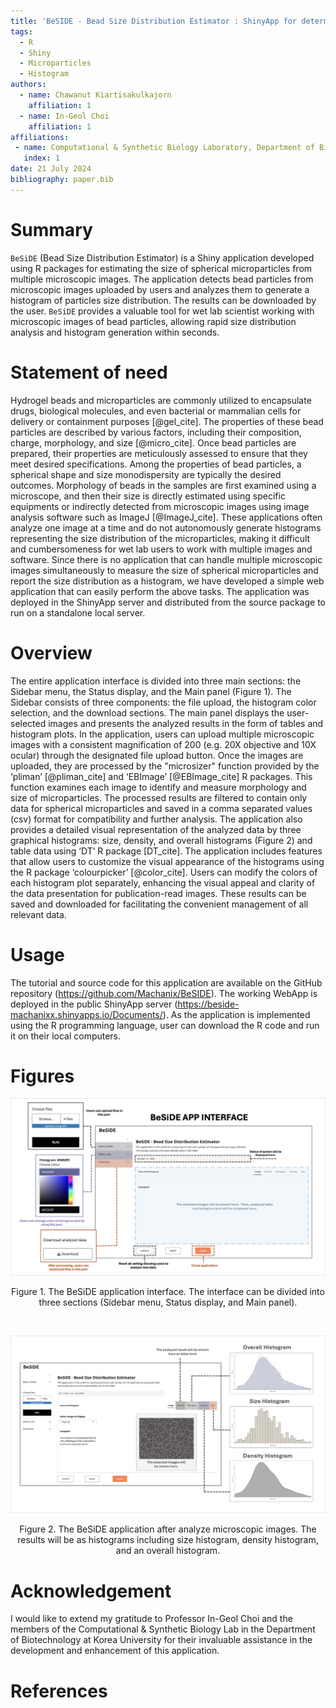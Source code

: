 ```yaml
---
title: 'BeSIDE - Bead Size Distribution Estimator : ShinyApp for determination size of microparticles from microscopic images'
tags:
  - R
  - Shiny
  - Microparticles
  - Histogram
authors:
  - name: Chawanut Kiartisakulkajorn
    affiliation: 1
  - name: In-Geol Choi
    affiliation: 1
affiliations:
 - name: Computational & Synthetic Biology Laboratory, Department of Biotechnology, College of Life Science and Biotechnology, Korea University
   index: 1
date: 21 July 2024
bibliography: paper.bib
---
```


# Summary
`BeSiDE` (Bead Size Distribution Estimator) is a Shiny application developed using R packages for estimating the size of spherical microparticles from multiple microscopic images. The application detects bead particles from microscopic images uploaded by users and analyzes them to generate a histogram of particles size distribution. The results can be downloaded by the user. `BeSiDE` provides a valuable tool for wet lab scientist working with microscopic images of bead particles, allowing rapid size distribution analysis and histogram generation within seconds.

# Statement of need
Hydrogel beads and microparticles are commonly utilized to encapsulate drugs, biological molecules, and even bacterial or mammalian cells for delivery or containment purposes [@gel_cite]. The properties of these bead particles are described by various factors, including their composition, charge, morphology, and size [@micro_cite]. Once bead particles are prepared, their properties are meticulously assessed to ensure that they meet desired specifications. Among the properties of bead particles, a spherical shape and size monodispersity are typically the desired outcomes. Morphology of beads in the samples are first examined using a microscope, and then their size is directly estimated using specific equipments or indirectly detected from microscopic images using image analysis software such as ImageJ  [@ImageJ_cite]. These applications often analyze one image at a time and do not autonomously generate histograms representing the size distribution of the microparticles, making it difficult and cumbersomeness for wet lab users to work with multiple images and software. Since there is no application that can handle multiple microscopic images simultaneously to measure the size of spherical microparticles and report the size distribution as a histogram, we have developed a simple web application that can easily perform the above tasks. The application was deployed in the ShinyApp server and distributed from the source package to run on a standalone local server.

# Overview
The entire application interface is divided into three main sections: the Sidebar menu, the Status display, and the Main panel (Figure 1). The Sidebar consists of three components: the file upload, the histogram color selection, and the download sections. The main panel displays the user-selected images and presents the analyzed results in the form of tables and histogram plots. In the application, users can upload multiple microscopic images with a consistent magnification of 200 (e.g. 20X objective and 10X ocular) through the designated file upload button. Once the images are uploaded, they are processed by the "microsizer" function provided by the ‘pliman’ [@pliman_cite] and ‘EBImage’ [@EBImage_cite] R packages. This function examines each image to identify and measure morphology and size of microparticles. The processed results are filtered to contain only data for spherical microparticles and saved in a comma separated values (csv) format for compatibility and further analysis. The application also provides a detailed visual representation of the analyzed data by three graphical histograms: size, density, and overall histograms (Figure 2) and table data using  ‘DT’ R package [DT_cite]. The application includes features that allow users to customize the visual appearance of the histograms using the R package ‘colourpicker’ [@color_cite]. Users can modify the colors of each histogram plot separately, enhancing the visual appeal and clarity of the data presentation for publication-read images. These results can be saved and downloaded for facilitating the convenient management of all relevant data. 

# Usage
The tutorial and source code for this application are available on the GitHub repository (https://github.com/Machanix/BeSIDE). The working WebApp is deployed in the public ShinyApp server (https://beside-machanixx.shinyapps.io/Documents/). As the application is implemented using the R programming language, user can download the R code and run it on their local computers.

# Figures

![\label{fig:Fig1}](BeSiDE_Appinterface.png)
<div align="center"> Figure 1. The BeSiDE application interface. The interface can be divided into three sections (Sidebar menu, Status display, and Main panel). </div>

&nbsp;

![\label{fig:Fig2}](BeSiDE_resultDP.png)
<div align="center"> Figure 2. The BeSiDE application after analyze microscopic images. The results will be as histograms including size histogram, density histogram, and an overall histogram. </div>

# Acknowledgement
I would like to extend my gratitude to Professor In-Geol Choi and the members of the Computational & Synthetic Biology Lab in the Department of Biotechnology at Korea University for their invaluable assistance in the development and enhancement of this application.

# References

